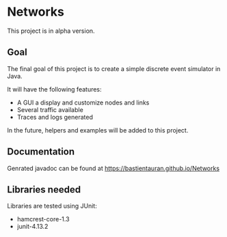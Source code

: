 # Networks

This project is in alpha version.

## Goal

The final goal of this project is to create a simple discrete event simulator in Java.

It will have the following features:

 - A GUI a display and customize nodes and links
 - Several traffic available
 - Traces and logs generated

In the future, helpers and examples will be added to this project.

## Documentation

Genrated javadoc can be found at https://bastientauran.github.io/Networks

## Libraries needed

Libraries are tested using JUnit:

 - hamcrest-core-1.3
 - junit-4.13.2